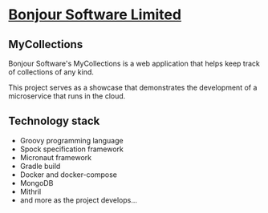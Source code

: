 # [Bonjour Software Limited](https://bonjoursoftware.com/)

## MyCollections

Bonjour Software's MyCollections is a web application that helps keep track of collections of any kind.

This project serves as a showcase that demonstrates the development of a microservice that runs in the cloud.

## Technology stack

- Groovy programming language
- Spock specification framework
- Micronaut framework
- Gradle build
- Docker and docker-compose
- MongoDB
- Mithril
- and more as the project develops...